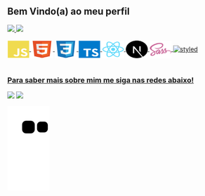 ## Bem Vindo(a) ao meu perfil

<div>
  <a href="https://github.com/Pereirajhon">
  <img height="180em" src="https://github-readme-stats.vercel.app/api?username=Pereirajhon&show_icons=true&theme=tokyonight&include_all_commits=true&count_private=true"
   />
    
  <img height="180em" src="https://github-readme-stats.vercel.app/api/top-langs/?username=Pereirajhon&layout=compact&langs_count=6&theme=tokyonight"/>
</div>
<div style="display: inline_block"><br>
  <img align="center" alt="Js" height="40" width="50" src="https://raw.githubusercontent.com/devicons/devicon/master/icons/javascript/javascript-plain.svg">
  <img align="center" alt="HTML" height="40" width="50" src="https://raw.githubusercontent.com/devicons/devicon/master/icons/html5/html5-original.svg">
  <img align="center" alt="CSS" height="40" width="50" src="https://raw.githubusercontent.com/devicons/devicon/master/icons/css3/css3-original.svg">
  <img align="center" alt="Ts" height="40" width="50" src="https://raw.githubusercontent.com/devicons/devicon/master/icons/typescript/typescript-original.svg">
  <img align="center" alt="Reactjs" height="40" width="50" src="https://raw.githubusercontent.com/devicons/devicon/master/icons/react/react-original.svg">
  <img align="center" alt="Nextjs" height="40" width="50" src="https://raw.githubusercontent.com/devicons/devicon/master/icons/nextjs/nextjs-original.svg">
  <img align="center" alt="styled" height="40" width="50" src="https://raw.githubusercontent.com/devicons/devicon/master/icons/sass/sass-original.svg">
  <img align="center" alt="styled" height="40" width="50"       src="https://camo.githubusercontent.com/2efb38828ccd5a6416c1df1c9560f3f882cecddd4f9b6289bec28bd665aa1572/68747470733a2f2f7777772e7376677265706f2e636f6d2f73686f772f3337343130342f7374796c65642e737667">
  
</div>
 
 <br>
 
  ### Para saber mais sobre mim me siga nas redes abaixo!
 
<div> 
  <a href = "mailto:jvpereira1010@gmail.com"><img src="https://img.shields.io/badge/-Gmail-%23333?style=for-the-badge&logo=gmail&logoColor=white" target="_blank"></a>
  <a href="https://www.linkedin.com/in/jo%C3%A3o-vitor-pereira-57b40a218/" target="_blank"><img src="https://img.shields.io/badge/-LinkedIn-%230077B5?style=for-the-badge&logo=linkedin&logoColor=white" target="_blank"></a> 
 
  ![Snake animation](https://github.com/Pereirajhon/Pereirajhon/blob/output/github-contribution-grid-snake.svg)

</div>
